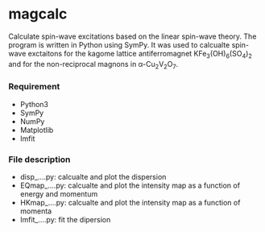 # magcalc
Calculate spin-wave excitations based on the linear spin-wave theory.  The program is written in Python using SymPy.  It was used to calcualte spin-wave exctaitons for the kagome lattice antiferromagnet KFe<sub>3</sub>(OH)<sub>6</sub>(SO<sub>4</sub>)<sub>2</sub> and for the non-reciprocal magnons in &alpha;-Cu<sub>2</sub>V<sub>2</sub>O<sub>7</sub>.

### Requirement
<ul>
  <li>Python3</li>
  <li>SymPy</li>
  <li>NumPy</li>
  <li>Matplotlib</li>
  <li>lmfit</li>
</ul>

### File description
<ul>
  <li>disp_....py: calcualte and plot the dispersion</li> 
  <li>EQmap_....py: calcualte and plot the intensity map as a function of energy and momentum</li>
  <li>HKmap_....py: calcualte and plot the intensity map as a function of momenta</li>
  <li>lmfit_....py: fit the dipersion</li>  
</ul>
